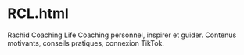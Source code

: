# RCL.html
Rachid Coaching Life Coaching personnel, inspirer et guider. Contenus motivants, conseils pratiques, connexion TikTok.

